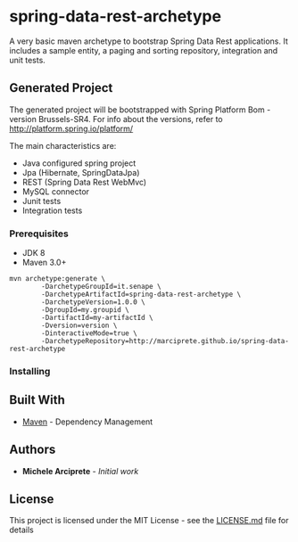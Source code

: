 # spring-data-rest-archetype

A very basic maven archetype to bootstrap Spring Data Rest applications.
It includes a sample entity, a paging and sorting repository, integration and unit tests. 

## Generated Project
The generated project will be bootstrapped with Spring Platform Bom - version Brussels-SR4.
For info about the versions, refer to  http://platform.spring.io/platform/

The main characteristics are:

* Java configured spring project
* Jpa (Hibernate, SpringDataJpa)
* REST (Spring Data Rest WebMvc)
* MySQL connector 
* Junit tests
* Integration tests

### Prerequisites

* JDK 8
* Maven 3.0+


```
mvn archetype:generate \
        -DarchetypeGroupId=it.senape \
        -DarchetypeArtifactId=spring-data-rest-archetype \
        -DarchetypeVersion=1.0.0 \
        -DgroupId=my.groupid \
        -DartifactId=my-artifactId \
        -Dversion=version \
        -DinteractiveMode=true \
        -DarchetypeRepository=http://marciprete.github.io/spring-data-rest-archetype
```

### Installing

## Built With

* [Maven](https://maven.apache.org/) - Dependency Management

## Authors

* **Michele Arciprete** - *Initial work* 

## License

This project is licensed under the MIT License - see the [LICENSE.md](LICENSE.md) file for details
